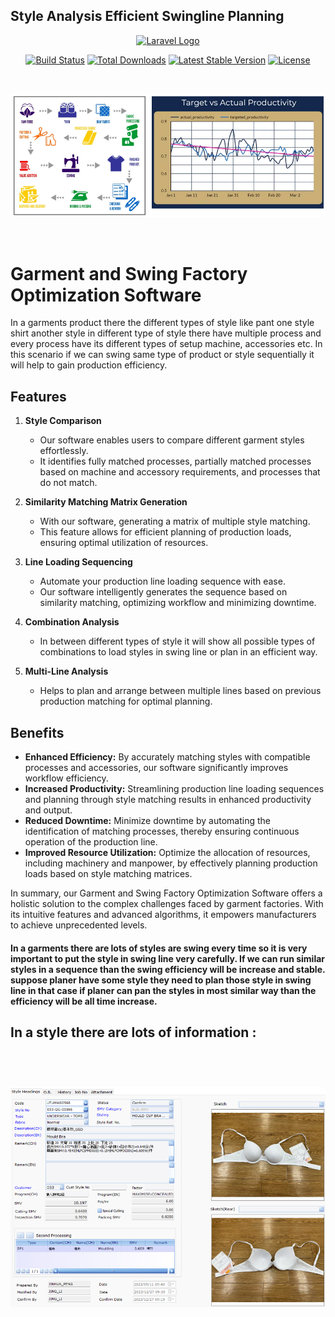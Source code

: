 
## Style Analysis Efficient Swingline Planning


<p align="center"><a href="https://laravel.com" target="_blank"><img src="https://raw.githubusercontent.com/laravel/art/master/logo-lockup/5%20SVG/2%20CMYK/1%20Full%20Color/laravel-logolockup-cmyk-red.svg" width="400" alt="Laravel Logo"></a></p>

<p align="center">
<a href="https://github.com/laravel/framework/actions"><img src="https://github.com/laravel/framework/workflows/tests/badge.svg" alt="Build Status"></a>
<a href="https://packagist.org/packages/laravel/framework"><img src="https://img.shields.io/packagist/dt/laravel/framework" alt="Total Downloads"></a>
<a href="https://packagist.org/packages/laravel/framework"><img src="https://img.shields.io/packagist/v/laravel/framework" alt="Latest Stable Version"></a>
<a href="https://packagist.org/packages/laravel/framework"><img src="https://img.shields.io/packagist/l/laravel/framework" alt="License"></a>
</p>

<br>

![alt text](./readmeimg/image.png)

<br>

# Garment and Swing Factory Optimization Software

In a garments product there the different types of style like pant one style shirt another style in different type of style there have multiple process and every process have its different types of setup machine, accessories etc.
In this scenario if we can swing same type of product or style sequentially it will help to gain production efficiency.

## Features

1. **Style Comparison**
   - Our software enables users to compare different garment styles effortlessly.
   - It identifies fully matched processes, partially matched processes based on machine and accessory requirements, and processes that do not match.

2. **Similarity Matching Matrix Generation**
   - With our software, generating a matrix of multiple style matching.
   - This feature allows for efficient planning of production loads, ensuring optimal utilization of resources.

3. **Line Loading Sequencing**
   - Automate your production line loading sequence with ease.
   - Our software intelligently generates the sequence based on similarity matching, optimizing workflow and minimizing downtime.

4. **Combination Analysis**
   - In between different types of style it will show all possible types of combinations to load styles in swing line or plan in an efficient way.

5. **Multi-Line Analysis**
   - Helps to plan and arrange between multiple lines based on previous production matching for optimal planning.

## Benefits

- **Enhanced Efficiency:** By accurately matching styles with compatible processes and accessories, our software significantly improves workflow efficiency.
- **Increased Productivity:** Streamlining production line loading sequences and planning through style matching results in enhanced productivity and output.
- **Reduced Downtime:** Minimize downtime by automating the identification of matching processes, thereby ensuring continuous operation of the production line.
- **Improved Resource Utilization:** Optimize the allocation of resources, including machinery and manpower, by effectively planning production loads based on style matching matrices.

In summary, our Garment and Swing Factory Optimization Software offers a holistic solution to the complex challenges faced by garment factories. With its intuitive features and advanced algorithms, it empowers manufacturers to achieve unprecedented levels.

<h4>
In a garments there are lots of styles are swing every time so it is very important to put the style in swing line very carefully. If we can run similar styles in a sequence than the swing efficiency will be increase and stable.
suppose planer have some style they need to plan those style in swing line in that case if planer can pan the styles in most similar way than the efficiency will be all time increase.
</h4>

<h2>In a style there are lots of information :<h2>
<br>

![alt text](./readmeimg/img2.png)